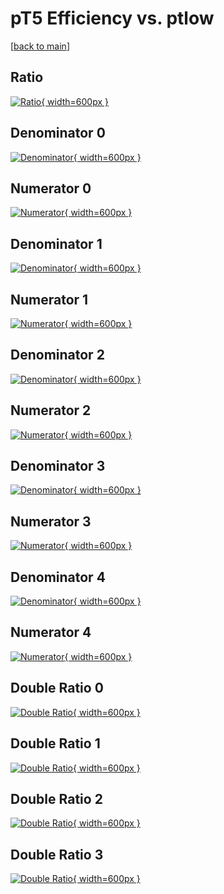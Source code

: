 # pT5 Efficiency vs. ptlow

[[back to main](./)]



## Ratio

[![Ratio](../mtv/var/pT5_loweta_321_-1_eff_ptlow.png){ width=600px }](../mtv/var/pT5_loweta_321_-1_eff_ptlow.pdf)

## Denominator 0

[![Denominator](../mtv/den/pT5_loweta_321_-1_eff_ptlow_den0.png){ width=600px }](../mtv/den/pT5_loweta_321_-1_eff_ptlow_den0.pdf)

## Numerator 0

[![Numerator](../mtv/num/pT5_loweta_321_-1_eff_ptlow_num0.png){ width=600px }](../mtv/num/pT5_loweta_321_-1_eff_ptlow_num0.pdf)

## Denominator 1

[![Denominator](../mtv/den/pT5_loweta_321_-1_eff_ptlow_den1.png){ width=600px }](../mtv/den/pT5_loweta_321_-1_eff_ptlow_den1.pdf)

## Numerator 1

[![Numerator](../mtv/num/pT5_loweta_321_-1_eff_ptlow_num1.png){ width=600px }](../mtv/num/pT5_loweta_321_-1_eff_ptlow_num1.pdf)

## Denominator 2

[![Denominator](../mtv/den/pT5_loweta_321_-1_eff_ptlow_den2.png){ width=600px }](../mtv/den/pT5_loweta_321_-1_eff_ptlow_den2.pdf)

## Numerator 2

[![Numerator](../mtv/num/pT5_loweta_321_-1_eff_ptlow_num2.png){ width=600px }](../mtv/num/pT5_loweta_321_-1_eff_ptlow_num2.pdf)

## Denominator 3

[![Denominator](../mtv/den/pT5_loweta_321_-1_eff_ptlow_den3.png){ width=600px }](../mtv/den/pT5_loweta_321_-1_eff_ptlow_den3.pdf)

## Numerator 3

[![Numerator](../mtv/num/pT5_loweta_321_-1_eff_ptlow_num3.png){ width=600px }](../mtv/num/pT5_loweta_321_-1_eff_ptlow_num3.pdf)

## Denominator 4

[![Denominator](../mtv/den/pT5_loweta_321_-1_eff_ptlow_den4.png){ width=600px }](../mtv/den/pT5_loweta_321_-1_eff_ptlow_den4.pdf)

## Numerator 4

[![Numerator](../mtv/num/pT5_loweta_321_-1_eff_ptlow_num4.png){ width=600px }](../mtv/num/pT5_loweta_321_-1_eff_ptlow_num4.pdf)

## Double Ratio 0

[![Double Ratio](../mtv/ratio/pT5_loweta_321_-1_eff_ptlow_ratio0.png){ width=600px }](../mtv/ratio/pT5_loweta_321_-1_eff_ptlow_ratio0.pdf)

## Double Ratio 1

[![Double Ratio](../mtv/ratio/pT5_loweta_321_-1_eff_ptlow_ratio1.png){ width=600px }](../mtv/ratio/pT5_loweta_321_-1_eff_ptlow_ratio1.pdf)

## Double Ratio 2

[![Double Ratio](../mtv/ratio/pT5_loweta_321_-1_eff_ptlow_ratio2.png){ width=600px }](../mtv/ratio/pT5_loweta_321_-1_eff_ptlow_ratio2.pdf)

## Double Ratio 3

[![Double Ratio](../mtv/ratio/pT5_loweta_321_-1_eff_ptlow_ratio3.png){ width=600px }](../mtv/ratio/pT5_loweta_321_-1_eff_ptlow_ratio3.pdf)


